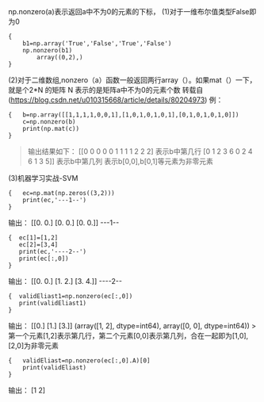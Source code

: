 np.nonzero(a)表示返回a中不为0的元素的下标，
(1)对于一维布尔值类型False即为0

```
{
    b1=np.array('True','False','True','False')
    np.nonzero(b1)
        array((0,2),)
}
```

(2)对于二维数组,nonzero（a）函数一般返回两行array（）。如果mat（）一下，就是个2*N 的矩阵
N 表示的是矩阵a中不为0的元素个数
转载自 (https://blog.csdn.net/u010315668/article/details/80204973)
例：

```
{   b=np.array([[1,1,1,1,0,0,1],[1,0,1,0,1,0,1],[0,1,0,1,0,1,0]])
    c=np.nonzero(b)
    print(np.mat(c))
}
```

> 输出结果如下：
[[0 0 0 0 0 1 1 1 1 2 2 2]     表示b中第几行
 [0 1 2 3 6 0 2 4 6 1 3 5]]     表示b中第几列
 表示b[0,0],b[0,1]等元素为非零元素
 
(3)机器学习实战-SVM

```
{   ec=np.mat(np.zeros((3,2)))
    print(ec,'---1--')
}
```
输出：
    [[0. 0.]
    [0. 0.]
    [0. 0.]] ---1--
 
 ```
 {  ec[1]=[1,2]
    ec[2]=[3,4]
    print(ec,'----2--')
    print(ec[:,0])
 }
 ```
 
 输出：
 [[0. 0.]
 [1. 2.]
 [3. 4.]] ----2--
 
 ```
 {  validEliast1=np.nonzero(ec[:,0])
    print(validEliast1)
 }
 ```
输出：
[[0.]
 [1.]
 [3.]]
(array([1, 2], dtype=int64), array([0, 0], dtype=int64))  >第一个元素[1,2]表示第几行，第二个元素[0,0]表示第几列，合在一起即为[1,0],[2,0]为非零元素


```
{   validEliast=np.nonzero(ec[:,0].A)[0]
    print(validEliast)
}
```

输出：
[1 2]
